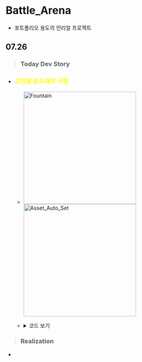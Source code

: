 # Battle_Arena
- 포트폴리오 용도의 언리얼 프로젝트 

## **07.26**
> **<h3>Today Dev Story</h3>**
- ### <span style = "color:yellow;">고정된 분수대의 구현</span>
  - <img src="Image/Fountain.gif" height="300" title="Fountain"> <img src="Image/Asset_Auto_Set.gif" height="300" title="Asset_Auto_Set">
  - 
    <details><summary>코드 보기</summary>

      ```c++
      //Fountain.h
    
      ```
    </details>
    
> **<h3>Realization</h3>**
- 
